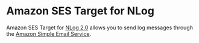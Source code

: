 Amazon SES Target for NLog
==========================
Amazon SES Target for [NLog 2.0](http://nlog-project.org/) allows you to send log messages through the [Amazon Simple Email Service](http://aws.amazon.com/ses/).